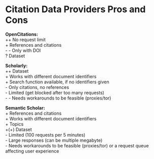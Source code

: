 # Citation Data Providers Pros and Cons

<b>OpenCitations:</b><br>
\++ No request limit<br>
\+ References and citations<br>
\- \- Only with DOI<br>
? Dataset

<b>Scholarly:</b><br>
\++ Dataset<br>
\+ Works with different document identifiers<br>
\+ Search function available, if no identifiers given<br>
\- Only citations, no references<br>
\- Limited (get blocked after too many requests)<br>
\- \- Needs workarounds to be feasible (proxies/tor)

<b>Semantic Scholar:</b><br>
\+ References and citations<br>
\+ Works with different document identifiers<br>
\+ Topics<br>
\+(+) Dataset<br>
\- Limited (100 requests per 5 minutes)<br>
\- Large responses (can be multiple megabyte)<br>
\- Needs workarounds to be feasible (proxies/tor) or a request queue affecting user experience